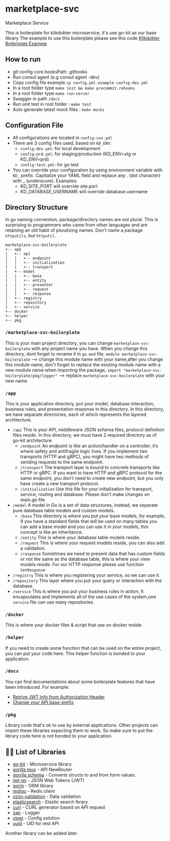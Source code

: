 # marketplace-svc

Marketplace Service

This is boilerplate for klikdokter microservice, it's use go-kit as our base library
The example to use this boilerplate please see this code
[Klikdokter Boilerplate Example](https://gitlab.com/medkomtek/scratchpad/go-kit-boilerplate)

## How to run

- git config core.hooksPath .githooks
- Run consul agent (e.g consul agent -dev)
- Copy config file example `cp config.yml.example config-dev.yml`
- In a root folder type `make init && make precommit.rehooks`
- In a root folder type `make run-server`
- Swagger in path `/docs`
- Run unit test in root folder : `make test`
- Auto generate latest mock files : `make mocks`

## Configuration File

- All configurations are located in `config-xxx.yml` 
- There are 3 config files used, based on `KD_ENV`:
  - `config-dev.yml`: for local development 
  - `config-prd.yml`: for staging/production (KD_ENV=stg or KD_ENV=prd)
  - `config-test.yml`: for go test
- You can override your configuration by using environment variable with `KD_` prefix. Capitalize your YAML field and replace any . (dot character) with _ (underscore). Examples:
  - KD_SITE_PORT will override site.port 
  - KD_DATABASE_USERNAME will override database.username
  
## Directory Structure

In go naming convention, package/directory names are not plural. This is surprising to programmers who came from other languages and are retaining an old habit of pluralizing names. Don't name a package `httputils`, but `httputil`.

```tree
marketplace-svc-boilerplate
+-- app 
|   +-- api 
|   |   +-- endpoint
|   |   +-- initialization
|   |   +-- transport
|   +-- model
|   |   +-- base
|   |   +-- entity
|   |   +-- presenter 
|   |   +-- request 
|   |   +-- response
|   +-- registry
|   +-- repository
|   +-- service
+-- docker
+-- helper 
+-- pkg
```

### `/marketplace-svc-boilerplate`

This is your main project directory, you can change `marketplace-svc-boilerplate` with any project name you have.
When you change this directory, dont forget to rename it in `go.mod` file,
`module marketplace-svc-boilerplate` --> change this module name with your name,after you change this module name,
don't forget to replace the existing module name with a new module name when importing the package,
`import "marketplace-svc-boilerplate/pkg/logger"` --> replace `marketplace-svc-boilerplate` with your new name.

### `/app`

This is your application directory, put your model, database interaction, business rules, and presentation response in this directory.
In this directory, we have separate directories, each of which represents the layered architecture.

- `/api`
This is your API, middleware JSON schema files, protocol definition files reside.
In this directory, we must have 2 required directory as of go-kit architecture
  - `/endpoint` An endpoint is like an action/handler on a controller; it’s where safety and antifragile logic lives. If you implement two transports (HTTP and gRPC), you might have two methods of sending requests to the same endpoint.
  - `/transport` The transport layer is bound to concrete transports like HTTP or gRPC. If you want to have HTTP and gRPC protocol for the same endpoint, you don't need to create new endpoint, but you only have create a new transport protocol.
  - `/initialization` Use this file for your initialization for transport, service, routing and database. Please don't make changes on main.go file
- `/model` A model in Go is a set of data structures, instead, we separate pure database table models and custom models.
  - `/base` This directory is where you put your base models, for example, if you have a standard fields that will be used on many tables you can add a base model and you can use it in your models, this concept is like an inheritance.
  - `/entity` This is where your database table models reside.
  - `/request` This is where your request models reside, you can also add a validation.
  - `/response` Sometimes we need to present data that has custom fields or not the same as the database table, this is where your view models reside. For our HTTP response please use function `SetResponse`
- `/registry` This is where you registering your service, so we can use it.
- `/repository` This layer where you put your query or interaction with the database.
- `/service` This is where you put your business rules in action, It encapsulates and implements all of the use cases of the system,one `service` file can use many repositories.
  
### `/docker`

This is where your docker files & script that use on docker reside.

### `/helper`

If you need to create some function that can be used on the entire project, you can put your code here.
This helper function is bonded to your application.

### `/docs`

You can find documentations about some boilerplate features that have been introduced. For example:
- [Retrive JWT Info from Authorization Header](/docs/jwt-userinfo-retrieval.md)
- [Change your API base-prefix](change-api-base-prefix.md)

### `/pkg`

Library code that's ok to use by external applications. Other projects can import these libraries expecting them to work.
So make sure to put the library code here is not bonded to your application.

## 👨‍💻 List of Libraries

- [go-kit](https://github.com/go-kit/kit) - Microservice library
- [gorilla mux](https://github.com/gorilla/mux) - API NewRouter
- [gorrila schema](https://github.com/gorilla/schema) - Converts structs to and from form values.
- [jwt-go](https://github.com/dgrijalva/jwt-go) - JSON Web Tokens (JWT)
- [gorm](https://gorm.io/gorm) - ORM library
- [redigo](https://github.com/gomodule/redigo) - Redis client
- [ozzo-validation](https://github.com/itgelo/ozzo-validation/v4) - Data validation
- [elasticsearch](https://github.com/olivere/elastic/v7) - Elastic search lbrary
- [curl](https://moul.io/http2curl) - CURL generator based on API request
- [zap](https://github.com/uber-go/zap) - Logger
- [viper](https://github.com/spf13/viper) - Config solution
- [uuid](https://github.com/matoous/go-nanoid/v2) - UID for rest API

Another library can be added later.
